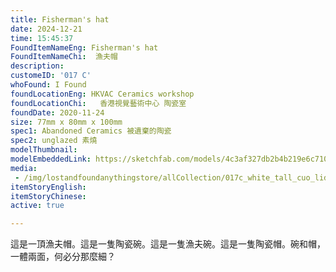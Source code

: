 ```yaml
---
title: Fisherman's hat
date: 2024-12-21
time: 15:45:37
FoundItemNameEng: Fisherman's hat
FoundItemNameChi:  漁夫帽  
description: 
customeID: '017 C'
whoFound: I Found
foundLocationEng: HKVAC Ceramics workshop
foundLocationChi:   香港視覺藝術中心 陶瓷室
foundDate: 2020-11-24
size: 77mm x 80mm x 100mm
spec1: Abandoned Ceramics 被遺棄的陶瓷
spec2: unglazed 素燒
modelThumbnail:
modelEmbeddedLink: https://sketchfab.com/models/4c3af327db2b4b219e6c7106c759b799/embed
media: 
 - /img/lostandfoundanythingstore/allCollection/017c_white_tall_cuo_lid_2.png
itemStoryEnglish: 
itemStoryChinese: 
active: true

---
```

這是一頂漁夫帽。這是一隻陶瓷碗。這是一隻漁夫碗。這是一隻陶瓷帽。碗和帽，一體兩面，何必分那麼細？